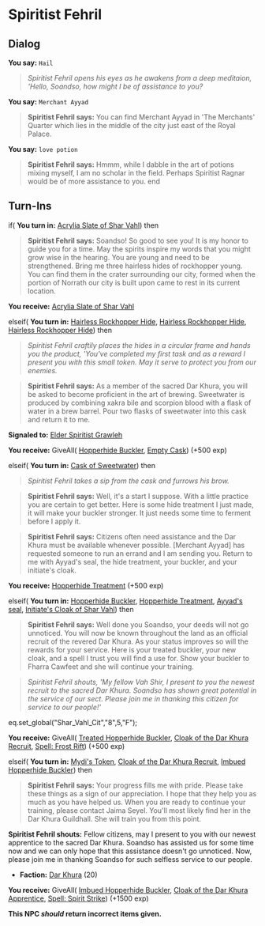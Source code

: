 # Spiritist Fehril


## Dialog

**You say:** `Hail`



>*Spiritist Fehril opens his eyes as he awakens from a deep meditaion, 'Hello, Soandso, how might I be of assistance to you?*

**You say:** `Merchant Ayyad`



>**Spiritist Fehril says:** You can find Merchant Ayyad in 'The Merchants' Quarter which lies in the middle of the city just east of the Royal Palace.

**You say:** `love potion`



>**Spiritist Fehril says:** Hmmm, while I dabble in the art of potions mixing myself, I am no scholar in the field. Perhaps Spiritist Ragnar would be of more assistance to you.
end

## Turn-Ins





if( **You turn in:** [Acrylia Slate of Shar Vahl](/item/2877)) then


>**Spiritist Fehril says:** Soandso! So good to see you! It is my honor to guide you for a time. May the spirits inspire my words that you might grow wise in the hearing. You are young and need to be strengthened. Bring me three hairless hides of rockhopper young. You can find them in the crater surrounding our city, formed when the portion of Norrath our city is built upon came to rest in its current location.


 **You receive:**  [Acrylia Slate of Shar Vahl](/item/2877) 

elseif( **You turn in:** [Hairless Rockhopper Hide](/item/3488), [Hairless Rockhopper Hide](/item/3488), [Hairless Rockhopper Hide](/item/3488)) then


>*Spiritist Fehril craftily places the hides in a circular frame and hands you the product, 'You've completed my first task and as a reward I present you with this small token. May it serve to protect you from our enemies.*


>**Spiritist Fehril says:** As a member of the sacred Dar Khura, you will be asked to become proficient in the art of brewing. Sweetwater is produced by combining xakra bile and scorpion blood with a flask of water in a brew barrel. Pour two flasks of sweetwater into this cask and return it to me.


**Signaled to:**  [Elder Spiritist Grawleh](/npc/155164)


 **You receive:** GiveAll( [Hopperhide Buckler](/item/3489), [Empty Cask](/item/17232)) (+500 exp)

elseif( **You turn in:** [Cask of Sweetwater](/item/3493)) then


>*Spiritist Fehril takes a sip from the cask and furrows his brow.*


>**Spiritist Fehril says:** Well, it's a start I suppose. With a little practice you are certain to get better. Here is some hide treatment I just made, it will make your buckler stronger. It just needs some time to ferment before I apply it.


>**Spiritist Fehril says:** Citizens often need assistance and the Dar Khura must be available whenever possible. [Merchant Ayyad] has requested someone to run an errand and I am sending you. Return to me with Ayyad's seal, the hide treatment, your buckler, and your initiate's cloak.


 **You receive:**  [Hopperhide Treatment](/item/3494) (+500 exp)

elseif( **You turn in:** [Hopperhide Buckler](/item/3489), [Hopperhide Treatment](/item/3494), [Ayyad's seal](/item/3499), [Initiate's Cloak of Shar Vahl](/item/2878)) then


>**Spiritist Fehril says:** Well done you Soandso, your deeds will not go unnoticed. You will now be known throughout the land as an official recruit of the revered Dar Khura. As your status improves so will the rewards for your service. Here is your treated buckler, your new cloak, and a spell I trust you will find a use for. Show your buckler to Fharra Cawfeet and she will continue your training.


>*Spiritist Fehril shouts, 'My fellow Vah Shir, I present to you the newest recruit to the sacred Dar Khura. Soandso has shown great potential in the service of our sect. Please join me in thanking this citizen for service to our people!'*


eq.set_global("Shar_Vahl_Cit","8",5,"F");


 **You receive:** GiveAll( [Treated Hopperhide Buckler](/item/3495), [Cloak of the Dar Khura Recruit](/item/3496), [Spell: Frost Rift](/item/15275)) (+500 exp)

elseif( **You turn in:** [Mydi's Token](/item/5542), [Cloak of the Dar Khura Recruit](/item/3496), [Imbued Hopperhide Buckler](/item/5543)) then


>**Spiritist Fehril says:** Your progress fills me with pride. Please take these things as a sign of our appreciation. I hope that they help you as much as you have helped us. When you are ready to continue your training, please contact Jaima Seyel. You'll most likely find her in the Dar Khura Guildhall. She will train you from this point.


**Spiritist Fehril shouts:** <span class="text-danger">Fellow citizens, may I present to you with our newest apprentice to the sacred Dar Khura. Soandso has assisted us for some time now and we can only hope that this assistance doesn't go unnoticed. Now, please join me in thanking Soandso for such selfless service to our people.</span>


* __Faction:__ [Dar Khura](/faction/1533) (20)


 **You receive:** GiveAll( [Imbued Hopperhide Buckler](/item/5543), [Cloak of the Dar Khura Apprentice](/item/5544), [Spell: Spirit Strike](/item/15282)) (+1500 exp)

**This NPC *should* return incorrect items given.**
